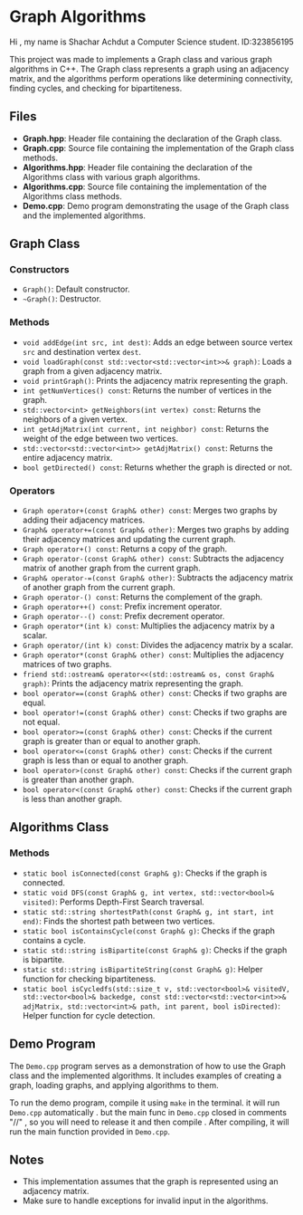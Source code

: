 
# Graph Algorithms
Hi , my name is Shachar Achdut a Computer Science student.
ID:323856195

This project was made to implements a Graph class and various graph algorithms in C++. The Graph class represents a graph using an adjacency matrix, and the algorithms perform operations like determining connectivity, finding cycles, and checking for bipartiteness.

## Files

- **Graph.hpp**: Header file containing the declaration of the Graph class.
- **Graph.cpp**: Source file containing the implementation of the Graph class methods.
- **Algorithms.hpp**: Header file containing the declaration of the Algorithms class with various graph algorithms.
- **Algorithms.cpp**: Source file containing the implementation of the Algorithms class methods.
- **Demo.cpp**: Demo program demonstrating the usage of the Graph class and the implemented algorithms.

## Graph Class

### Constructors

- `Graph()`: Default constructor.
- `~Graph()`: Destructor.

### Methods

- `void addEdge(int src, int dest)`: Adds an edge between source vertex `src` and destination vertex `dest`.
- `void loadGraph(const std::vector<std::vector<int>>& graph)`: Loads a graph from a given adjacency matrix.
- `void printGraph()`: Prints the adjacency matrix representing the graph.
- `int getNumVertices() const`: Returns the number of vertices in the graph.
- `std::vector<int> getNeighbors(int vertex) const`: Returns the neighbors of a given vertex.
- `int getAdjMatrix(int current, int neighbor) const`: Returns the weight of the edge between two vertices.
- `std::vector<std::vector<int>> getAdjMatrix() const`: Returns the entire adjacency matrix.
- `bool getDirected() const`: Returns whether the graph is directed or not.

### Operators

- `Graph operator+(const Graph& other) const`: Merges two graphs by adding their adjacency matrices.
- `Graph& operator+=(const Graph& other)`: Merges two graphs by adding their adjacency matrices and updating the current graph.
- `Graph operator+() const`: Returns a copy of the graph.
- `Graph operator-(const Graph& other) const`: Subtracts the adjacency matrix of another graph from the current graph.
- `Graph& operator-=(const Graph& other)`: Subtracts the adjacency matrix of another graph from the current graph.
- `Graph operator-() const`: Returns the complement of the graph.
- `Graph operator++() const`: Prefix increment operator.
- `Graph operator--() const`: Prefix decrement operator.
- `Graph operator*(int k) const`: Multiplies the adjacency matrix by a scalar.
- `Graph operator/(int k) const`: Divides the adjacency matrix by a scalar.
- `Graph operator*(const Graph& other) const`: Multiplies the adjacency matrices of two graphs.
- `friend std::ostream& operator<<(std::ostream& os, const Graph& graph)`: Prints the adjacency matrix representing the graph.
- `bool operator==(const Graph& other) const`: Checks if two graphs are equal.
- `bool operator!=(const Graph& other) const`: Checks if two graphs are not equal.
- `bool operator>=(const Graph& other) const`: Checks if the current graph is greater than or equal to another graph.
- `bool operator<=(const Graph& other) const`: Checks if the current graph is less than or equal to another graph.
- `bool operator>(const Graph& other) const`: Checks if the current graph is greater than another graph.
- `bool operator<(const Graph& other) const`: Checks if the current graph is less than another graph.


## Algorithms Class

### Methods

- `static bool isConnected(const Graph& g)`: Checks if the graph is connected.
- `static void DFS(const Graph& g, int vertex, std::vector<bool>& visited)`: Performs Depth-First Search traversal.
- `static std::string shortestPath(const Graph& g, int start, int end)`: Finds the shortest path between two vertices.
- `static bool isContainsCycle(const Graph& g)`: Checks if the graph contains a cycle.
- `static std::string isBipartite(const Graph& g)`: Checks if the graph is bipartite.
- `static std::string isBipartiteString(const Graph& g)`: Helper function for checking bipartiteness.
- `static bool isCycledfs(std::size_t v, std::vector<bool>& visitedV, std::vector<bool>& backedge, const std::vector<std::vector<int>>& adjMatrix, std::vector<int>& path, int parent, bool isDirected)`: Helper function for cycle detection.

## Demo Program

The `Demo.cpp` program serves as a demonstration of how to use the Graph class and the implemented algorithms. It includes examples of creating a graph, loading graphs, and applying algorithms to them.

To run the demo program, compile it using `make` in the terminal. it will run `Demo.cpp` automatically .
but the main func in `Demo.cpp` closed in comments "//" , so you will need to release it and then compile .
After compiling, it will run the main function provided in `Demo.cpp`.


## Notes

- This implementation assumes that the graph is represented using an adjacency matrix.
- Make sure to handle exceptions for invalid input in the algorithms.
